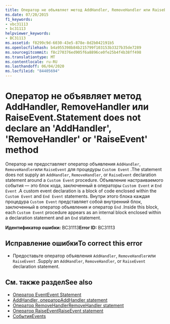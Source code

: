 ```yaml
---
title: Оператор не объявляет метод AddHandler, RemoveHandler или RaiseEvent.
ms.date: 07/20/2015
f1_keywords:
- vbc31113
- bc31113
helpviewer_keywords:
- BC31113
ms.assetid: f8299c9d-6030-43e5-878e-8d2b042191b5
ms.openlocfilehash: b4a955398b84b215799f103153b3327b35de7289
ms.sourcegitcommit: f8c270376ed905f6a8896ce0fe25b4f4b38ff498
ms.translationtype: MT
ms.contentlocale: ru-RU
ms.lasthandoff: 06/04/2020
ms.locfileid: "84405694"
---
```

# <a name="statement-does-not-declare-an-addhandler-removehandler-or-raiseevent-method"></a><span data-ttu-id="772be-102">Оператор не объявляет метод AddHandler, RemoveHandler или RaiseEvent.</span><span class="sxs-lookup"><span data-stu-id="772be-102">Statement does not declare an 'AddHandler', 'RemoveHandler' or 'RaiseEvent' method</span></span>
<span data-ttu-id="772be-103">Оператор не предоставляет оператор объявления `AddHandler`, `RemoveHandler`или `RaiseEvent` для процедуры `Custom Event` .</span><span class="sxs-lookup"><span data-stu-id="772be-103">The statement does not supply an `AddHandler`, `RemoveHandler`, or `RaiseEvent` declaration statement around a `Custom Event` procedure.</span></span> <span data-ttu-id="772be-104">Объявление настраиваемого события — это блок кода, заключенный в операторы `Custom Event` и `End Event` .</span><span class="sxs-lookup"><span data-stu-id="772be-104">A custom event declaration is a block of code enclosed within the `Custom Event` and `End Event` statements.</span></span> <span data-ttu-id="772be-105">Внутри этого блока каждая процедура `Custom Event` представляет собой внутренний блок, заключенный в оператор объявления и оператор `End` .</span><span class="sxs-lookup"><span data-stu-id="772be-105">Inside this block, each `Custom Event` procedure appears as an internal block enclosed within a declaration statement and an `End` statement.</span></span>  
  
 <span data-ttu-id="772be-106">**Идентификатор ошибки:** BC31113</span><span class="sxs-lookup"><span data-stu-id="772be-106">**Error ID:** BC31113</span></span>  
  
## <a name="to-correct-this-error"></a><span data-ttu-id="772be-107">Исправление ошибки</span><span class="sxs-lookup"><span data-stu-id="772be-107">To correct this error</span></span>  
  
- <span data-ttu-id="772be-108">Предоставьте оператор объявления `AddHandler`, `RemoveHandler`или `RaiseEvent` .</span><span class="sxs-lookup"><span data-stu-id="772be-108">Supply an `AddHandler`, `RemoveHandler`, or `RaiseEvent` declaration statement.</span></span>  
  
## <a name="see-also"></a><span data-ttu-id="772be-109">См. также раздел</span><span class="sxs-lookup"><span data-stu-id="772be-109">See also</span></span>

- [<span data-ttu-id="772be-110">Оператор Event</span><span class="sxs-lookup"><span data-stu-id="772be-110">Event Statement</span></span>](../language-reference/statements/event-statement.md)
- [<span data-ttu-id="772be-111">AddHandler, оператор</span><span class="sxs-lookup"><span data-stu-id="772be-111">AddHandler statement</span></span>](../language-reference/statements/addhandler-statement.md)
- [<span data-ttu-id="772be-112">Оператор RemoveHandler</span><span class="sxs-lookup"><span data-stu-id="772be-112">RemoveHandler statement</span></span>](../language-reference/statements/removehandler-statement.md)
- [<span data-ttu-id="772be-113">Оператор RaiseEvent</span><span class="sxs-lookup"><span data-stu-id="772be-113">RaiseEvent statement</span></span>](../language-reference/statements/raiseevent-statement.md)
- [<span data-ttu-id="772be-114">События</span><span class="sxs-lookup"><span data-stu-id="772be-114">Events</span></span>](../programming-guide/language-features/events/index.md)
